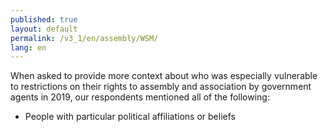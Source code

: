 ```yaml
---
published: true
layout: default
permalink: /v3_1/en/assembly/WSM/
lang: en
---
```

When asked to provide more context about who was especially vulnerable to restrictions on their rights to assembly and association by government agents in 2019, our respondents mentioned all of the following: 

- People with particular political affiliations or beliefs
